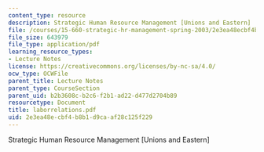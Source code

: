 ```yaml
---
content_type: resource
description: Strategic Human Resource Management [Unions and Eastern]
file: /courses/15-660-strategic-hr-management-spring-2003/2e3ea48ecbf4b8b1d9caaf28c125f229_laborrelations.pdf
file_size: 643979
file_type: application/pdf
learning_resource_types:
- Lecture Notes
license: https://creativecommons.org/licenses/by-nc-sa/4.0/
ocw_type: OCWFile
parent_title: Lecture Notes
parent_type: CourseSection
parent_uid: b2b3608c-b2c6-f2b1-ad22-d477d2704b89
resourcetype: Document
title: laborrelations.pdf
uid: 2e3ea48e-cbf4-b8b1-d9ca-af28c125f229
---
```

Strategic Human Resource Management [Unions and Eastern]